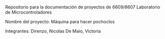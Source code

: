 Repositorio para la documentación de proyectos de
6609/8607 Laboratorio de Microcontroladores

Nombre del proyecto: Máquina para hacer pochoclos

Integrantes:
Direnzo, Nicolas
De Maio, Victoria 
